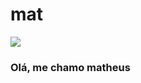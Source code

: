 # mat
![](https://s2.glbimg.com/lA-ANXtltADCt6Et7CH0Gy8Tdkk=/620x465/s2.glbimg.com/7bVUw0hl6xoms3LcYosBmZzxhak=/620x465/s.glbimg.com/jo/g1/f/original/2016/11/29/img_3707.jpg)

### Olá, me chamo **matheus**
